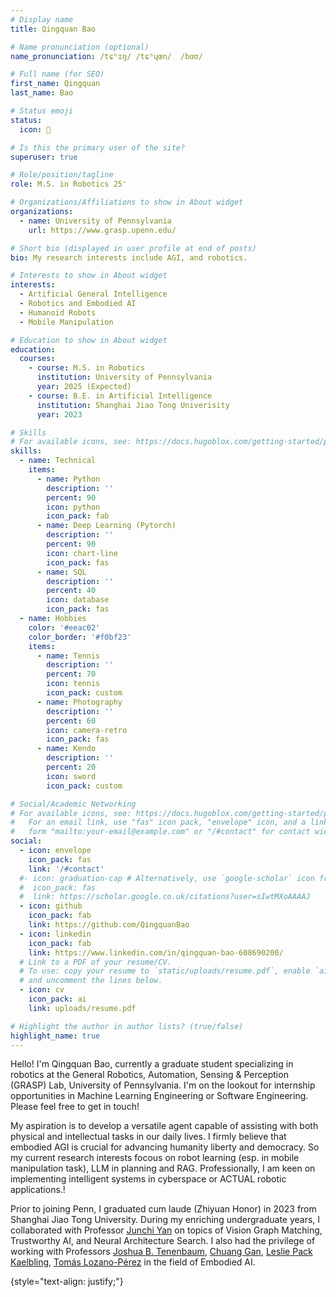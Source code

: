 ```yaml
---
# Display name
title: Qingquan Bao

# Name pronunciation (optional)
name_pronunciation: /tɕʰɪŋ/ /tɕʰɥœn/  /bɑʊ/

# Full name (for SEO)
first_name: Qingquan
last_name: Bao

# Status emoji
status:
  icon: 🧋

# Is this the primary user of the site?
superuser: true

# Role/position/tagline
role: M.S. in Robotics 25'

# Organizations/Affiliations to show in About widget
organizations:
  - name: University of Pennsylvania
    url: https://www.grasp.upenn.edu/

# Short bio (displayed in user profile at end of posts)
bio: My research interests include AGI, and robotics.

# Interests to show in About widget
interests:
  - Artificial General Intelligence
  - Robotics and Embodied AI
  - Humanoid Robots
  - Mobile Manipulation

# Education to show in About widget
education:
  courses:
    - course: M.S. in Robotics
      institution: University of Pennsylvania
      year: 2025 (Expected)
    - course: B.E. in Artificial Intelligence
      institution: Shanghai Jiao Tong Univerisity
      year: 2023

# Skills
# For available icons, see: https://docs.hugoblox.com/getting-started/page-builder/#icons
skills:
  - name: Technical
    items:
      - name: Python
        description: ''
        percent: 90
        icon: python
        icon_pack: fab
      - name: Deep Learning (Pytorch)
        description: ''
        percent: 90
        icon: chart-line
        icon_pack: fas
      - name: SQL
        description: ''
        percent: 40
        icon: database
        icon_pack: fas
  - name: Hobbies
    color: '#eeac02'
    color_border: '#f0bf23'
    items:
      - name: Tennis
        description: ''
        percent: 70
        icon: tennis
        icon_pack: custom
      - name: Photography
        description: ''
        percent: 60
        icon: camera-retro
        icon_pack: fas
      - name: Kendo
        description: ''
        percent: 20
        icon: sword
        icon_pack: custom

# Social/Academic Networking
# For available icons, see: https://docs.hugoblox.com/getting-started/page-builder/#icons
#   For an email link, use "fas" icon pack, "envelope" icon, and a link in the
#   form "mailto:your-email@example.com" or "/#contact" for contact widget.
social:
  - icon: envelope
    icon_pack: fas
    link: '/#contact'
  #- icon: graduation-cap # Alternatively, use `google-scholar` icon from `ai` icon pack
  #  icon_pack: fas
  #  link: https://scholar.google.co.uk/citations?user=sIwtMXoAAAAJ
  - icon: github
    icon_pack: fab
    link: https://github.com/QingquanBao
  - icon: linkedin
    icon_pack: fab
    link: https://www.linkedin.com/in/qingquan-bao-608690200/
  # Link to a PDF of your resume/CV.
  # To use: copy your resume to `static/uploads/resume.pdf`, enable `ai` icons in `params.yaml`,
  # and uncomment the lines below.
  - icon: cv
    icon_pack: ai
    link: uploads/resume.pdf

# Highlight the author in author lists? (true/false)
highlight_name: true
---
```


Hello! I'm Qingquan Bao, currently a graduate student specializing in robotics at the General Robotics, Automation, Sensing & Perception (GRASP) Lab, University of Pennsylvania. I'm on the lookout for internship opportunities in Machine Learning Engineering or Software Engineering. Please feel free to get in touch!

My aspiration is to develop a versatile agent capable of assisting with both physical and intellectual tasks in our daily lives. I firmly believe that embodied AGI is crucial for advancing humanity liberty and democracy. So my current research interests focous on robot learning (esp. in mobile manipulation task), LLM in planning and RAG. Professionally, I am keen on implementing intelligent systems in cyberspace or ACTUAL robotic applications.!

Prior to joining Penn, I graduated cum laude (Zhiyuan Honor) in 2023 from Shanghai Jiao Tong University. During my enriching undergraduate years, I collaborated  with Professor [Junchi Yan](https://thinklab.sjtu.edu.cn/) on topics of Vision Graph Matching, Trustworthy AI, and Neural Architecture Search. I also had the privilege of working with Professors [Joshua B. Tenenbaum](https://web.mit.edu/cocosci/josh.html), [Chuang Gan](https://people.csail.mit.edu/ganchuang/), [Leslie Pack Kaelbling](https://people.csail.mit.edu/lpk/), [Tomás Lozano-Pérez](https://people.csail.mit.edu/tlp/) in the field of Embodied AI.

{style="text-align: justify;"}
